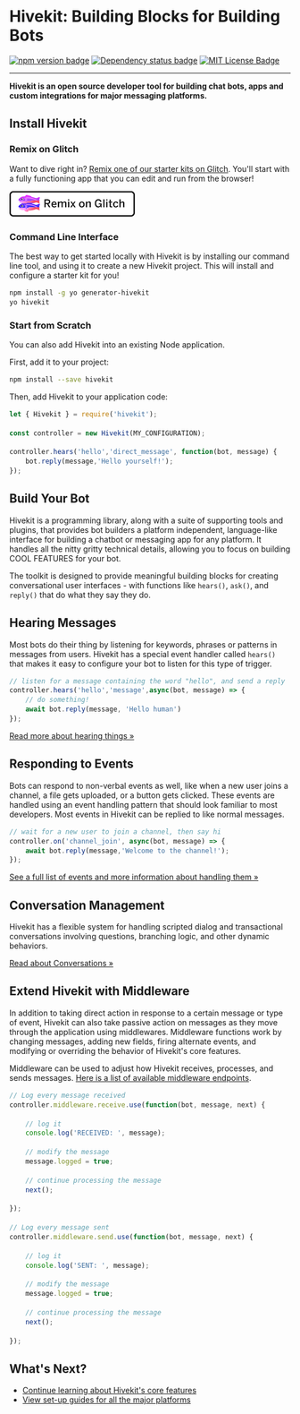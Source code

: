 # Hivekit: Building Blocks for Building Bots

<a href="https://www.npmjs.com/package/hivekit" title="View most recent version on npm"><img src="https://img.shields.io/npm/v/hivekit.svg" aria-hidden="true" alt="npm version badge"></a>
<a href="https://david-dm.org/texthive/hivekit" title="View status of dependencies"><img src="https://img.shields.io/david/texthive/hivekit.svg" alt="Dependency status badge" aria-hidden="true"></a>
<a href="https://spdx.org/licenses/MIT" title="View MIT License"><img src="https://img.shields.io/npm/l/hivekit.svg" alt="MIT License Badge" aria-hidden="true"></a>

--------------------------------------------------------------------------------

**Hivekit is an open source developer tool for building chat bots, apps and custom integrations for major messaging platforms.**

## Install Hivekit

### Remix on Glitch

Want to dive right in? [Remix one of our starter kits on Glitch](https://glitch.com/hivekit). You'll start with a fully functioning app that you can edit and run from the browser!

 [![Remix on Glitch](glitch.png)](https://glitch.com/hivekit)


### Command Line Interface

The best way to get started locally with Hivekit is by installing our command line tool, and using it to create a new Hivekit project. This will install and configure a starter kit for you!

```bash
npm install -g yo generator-hivekit
yo hivekit
```

### **Start from Scratch**

You can also add Hivekit into an existing Node application.

First, add it to your project:

```bash
npm install --save hivekit
```

Then, add Hivekit to your application code:

```javascript
let { Hivekit } = require('hivekit');

const controller = new Hivekit(MY_CONFIGURATION);

controller.hears('hello','direct_message', function(bot, message) {
    bot.reply(message,'Hello yourself!');
});
```

## Build Your Bot

Hivekit is a programming library, along with a suite of supporting tools and plugins, that provides bot builders a platform independent, language-like interface for building a chatbot or messaging app for any platform. It handles all the nitty gritty technical details, allowing you to focus on building COOL FEATURES for your bot.

The toolkit is designed to provide meaningful building blocks for creating conversational user interfaces - with functions like `hears()`, `ask()`, and `reply()` that do what they say they do.

## Hearing Messages

Most bots do their thing by listening for keywords, phrases or patterns in messages from users. Hivekit has a special event handler called `hears()` that makes it easy to configure your bot to listen for this type of trigger.

```javascript
// listen for a message containing the word "hello", and send a reply
controller.hears('hello','message',async(bot, message) => {
    // do something!
    await bot.reply(message, 'Hello human')
});
```

[Read more about hearing things &raquo;](core.md#matching-patterns-and-keywords-with-hears)

## Responding to Events

Bots can respond to non-verbal events as well, like when a new user joins a channel, a file gets uploaded, or a button gets clicked. These events are handled using an event handling pattern that should look familiar to most developers. Most events in Hivekit can be replied to like normal messages.

```javascript
// wait for a new user to join a channel, then say hi
controller.on('channel_join', async(bot, message) => {
    await bot.reply(message,'Welcome to the channel!');
});
```

[See a full list of events and more information about handling them &raquo;](core.md#receiving-messages-and-events)

## Conversation Management

Hivekit has a flexible system for handling scripted dialog and transactional conversations involving questions, branching logic, and other dynamic behaviors.

[Read about Conversations &raquo;](core.md#using-dialogs)


## Extend Hivekit with Middleware

In addition to taking direct action in response to a certain message or type of event, Hivekit can also take passive action on messages as they move through the application using middlewares. Middleware functions work by changing messages, adding new fields, firing alternate events, and modifying or overriding the behavior of Hivekit's core features.

Middleware can be used to adjust how Hivekit receives, processes, and sends messages. [Here is a list of available middleware endpoints](core.md#middlewares).

```javascript
// Log every message received
controller.middleware.receive.use(function(bot, message, next) {

    // log it
    console.log('RECEIVED: ', message);

    // modify the message
    message.logged = true;

    // continue processing the message
    next();

});

// Log every message sent
controller.middleware.send.use(function(bot, message, next) {

    // log it
    console.log('SENT: ', message);

    // modify the message
    message.logged = true;

    // continue processing the message
    next();

});
```


## What's Next?

* [Continue learning about Hivekit's core features](core.md)
* [View set-up guides for all the major platforms](provisioning/index.md)

